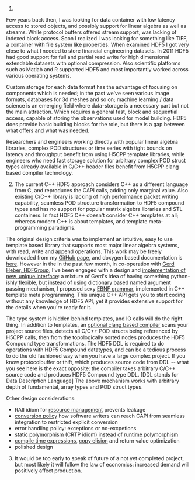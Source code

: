 

1) 
Few years back then, I was looking for data container with low latency access to stored objects, and possibly support for linear algebra as well as streams. While protocol buffers offered stream support, was lacking of indexed block access. Soon I realized I was looking for something like TIFF, a container with file system like properties. When examined HDF5 I got very close to what I needed to store financial engineering datasets. In 2011 HDF5 had good support for full and partial read write for high dimensional extendable datasets with optional compression. Also scientific platforms such as Matlab and R supported HDF5 and most importantly worked across various operating systems.

Custom storage for each data format has the advantage of focusing on components which is needed; in the past we've seen various image formats, databases for 3d meshes and so on; machine learning / data science is an emerging field where data-storage is a necessary part but not the main attraction.  Which requires a general fast, block and sequential access, capable of storing the observations used for model building. HDF5 does provide basic building blocks for the role, but there is a gap between what offers and what was needed.

Researchers and engineers working directly with popular linear algebra libraries, complex POD structures or time series with tight bounds on latency and throughput benefit from using H5CPP template libraries, while engineers who need fast storage solution for arbitrary complex POD struct types already available in C/C++ header files benefit from H5CPP clang based compiler technology.

2) The current C++ HDF5 approach considers C++ as a different language from C, and reproduces the CAPI calls, adding only marginal value. Also  existing C/C++ library is lacking of high performance packet writing capability, seamless POD structure transformation to HDF5 compound types and has no support for popular matrix algebra libraries and STL containers. In fact HDF5 C++ doesn't consider  C++ templates at all; whereas modern C++ is about templates, and template meta-programming paradigms.

The original design criteria was to implement an intuitive, easy to use template based library that supports most major linear algebra systems,  with read, write and append operations. This work may be freely downloaded from my [GitHub page][1], and doxygen based documentation is  [here][2].
However in the in the past few month, in co-operation with [Gerd Heber, HDFGroup][3],  I've been  engaged with a design and [implementation of new, unique interface][4]: a mixture of Gerd's idea of having something python-ishly flexible, but instead of using dictionary based named argument passing mechanism, I proposed sexy [EBNF grammar][6], implemented in C++ template meta programming.
This unique C++ API  gets you to start coding without any knowledge of HDF5 API, yet it provides extensive support for the details when you're ready for it.

The type system is hidden behind templates, and IO calls will do the right thing. In addition to templates, an [optional clang based compiler][5] scans your project source files, detects all C/C++ POD structs being referenced by H5CPP calls, then from the topologically sorted nodes produces the HDF5 Compound type transformations. The HDF5 DDL is required to do operations with HDF5 Compound datatypes, and can be a tedious process to do the old fashioned way when you have a large complex project. If you know protocolbuffer or thift, which produces source code from DDL -- what you see here is the exact opposite:
	the compiler takes arbitrary C/C++ source code and produces HDF5 Compound type DDL. [DDL stands for Data Description Language]
The above mechanism works with arbitrary depth of fundamental, array types and POD struct types.

Other design considerations: 

- RAII idiom for [resource management][10] prevents leakage 
- [conversion policy][11] how software writers can reach CAPI from seamless integration to restricted explicit conversion
- error handling policy: exceptions or no-excpetions
- [static polymorphism][20] (CRTP idiom) instead of [runtime polymorphism][21]
- [compile time expressions][23], [copy elision][22] and return value optimization
- polished design

3) It would be too early to speak of future of a not yet completed project,  but most likely it will follow the law of economics: increased demand will positively affect production.


[1]: http://github.com/steven-varga/h5cpp
[2]: http://h5cpp.ca
[3]: https://github.com/gheber
[4]: http://sandbox.h5cpp.ca
[5]: http://sandbox.h5cpp.ca/compiler
[6]: https://en.wikipedia.org/wiki/Extended_Backus%E2%80%93Naur_form
[10]: http://sandbox.h5cpp.ca/md__home_steven_Documents_projects_h5cpp_docs_pages_conversion.html#link_raii_idiom
[11]: http://sandbox.h5cpp.ca/md__home_steven_Documents_projects_h5cpp_docs_pages_conversion.html#link_conversion_policy
[20]: https://en.wikipedia.org/wiki/Curiously_recurring_template_pattern
[21]: https://en.wikipedia.org/wiki/Virtual_method_table
[22]: https://en.wikipedia.org/wiki/Copy_elision
[23]: http://en.cppreference.com/w/cpp/language/constant_expression

